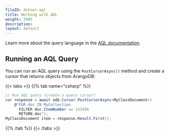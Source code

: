 ```yaml
---
fileID: dotnet-aql
title: Working with AQL
weight: 3985
description: 
layout: default
---
```

Learn more about the query language in the [AQL documentation](../aql/).

## Running an AQL Query

You can run an AQL query using the `PostCursorAsync()` method and create a
cursor that returns objects from ArangoDB:

{{< tabs >}}
{{% tab name="csharp" %}}
```csharp
// Run AQL query (create a query cursor)
var response = await adb.Cursor.PostCursorAsync<MyClassDocument>(
    @"FOR doc IN MyCollection 
      FILTER doc.ItemNumber == 123456 
      RETURN doc");
MyClassDocument item = response.Result.First();
```
{{% /tab %}}
{{< /tabs >}}
